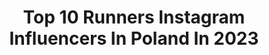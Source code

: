 ---
title: Top 10 Runners Instagram Influencers In Poland In 2023
description: >-
  Find top runners Instagram influencers in Poland in 2023. Most popular hashtags: #run #bieganie #polishgirl #weekend.
platform: Instagram
hits: 72
text_top: See the top-rated Instagram profiles on inBeat.
text_bottom: inBeat holds 72 Instagram influencers like this in Poland for you to contact.
profiles:
  - username: "weroviko"
    fullname: >-
      Viko
    bio: >-
      🧶 @wiko_handmade Ultra and marathon runner 🏃‍♀️ 110km⛰ 50+km⛰ 42,195km *7 Healthy lifestyle🤸‍♀️ Mountains #SeeYouLaterTeam 📩 weroviko(at)op.pl
    location: "Poland"
    followers: 3940
    engagement: 3226
    commentsToLikes: 0.077378
    id: ckap4qhso8f0a0i782vs00mf7
    verified: false
    hashtags: "#polkasport, #run, #moments, #runandfun"
  - username: "emi.run4fun"
    fullname: >-
      Emilia Kuźmiak
    bio: >-
      Asics FrontRunner🇵🇱 @asicsfrontrunner Olsztyn 🎓M.Eng🌹🌲🌏 Mom of two ❤️ W&B 👶🏻👦🏼 Runner🏃🏻‍♀️01.01.2016 PB 10k 40'20" (11.11.2017 Żagań) 5k 19'30”
    location: "Poland"
    followers: 5360
    engagement: 1514
    commentsToLikes: 0.042046
    id: ckaoqzjovl28h0i78t8ycskc5
    verified: false
    hashtags: "#run, #bieganiejestfajne, #2021, #bieganie"
  - username: "klaudiawisniowska"
    fullname: >-
      Klaudia Wiśniowska
    bio: >-
      TV PRESENTER YT: Queen Of Cars Miss Poland Runner Up 2012 2nd Runner Up Miss Globe 2013 Miss Tourism International Poland 2015
    location: "Poland"
    followers: 15059
    engagement: 622
    commentsToLikes: 0.033323
    id: ck6uen9m2rxwn0j710nn0tm0l
    verified: false
    hashtags: "#lookoftheday, #ilovemyjob, #blondegirl, #blondie"
  - username: "from_r_with_love"
    fullname: >-
      Renata
    bio: >-
      🇵🇱Polish exLondoner🇬🇧 living in Dubai🇦🇪 Technology and analytics👩🏼‍💻 #adobelightroom Pro Wannabe Returning surfer🏄🏼‍♀️ Runner🏃🏼‍♀️ 44 countries🌎
    location: "Poland"
    followers: 4142
    engagement: 1199
    commentsToLikes: 0.153828
    id: ck6tzwdcec9j30j71qb7fow0p
    verified: false
    hashtags: "#dubai, #fashionblogger, #instatravel, #islandlife"
  - username: "biegam_i_pije"
    fullname: >-
      Marcin Szczurkiewicz
    bio: >-
      Comedy actor 🎭 TV host 📺 Runner 🏃‍♂️ Sport freak🥇 Travelholic 🗺 Lifelover 🥳 Premium spirits enthusiast 🥃 biegam.i.pije.official@gmail.com 📩
    location: "Poland"
    followers: 32595
    engagement: 301
    commentsToLikes: 0.025731
    id: ck13aawtfphso0i1909irsi9j
    verified: false
    hashtags: "#40, #wtorek, #tv, #biegamipije"
  - username: "bojarmeow"
    fullname: >-
      Karolina Bojar-Stefańska
    bio: >-
      ⚽️ Football referee 🏆 Runner 🎓 Law student ⚖️ Sports & Intellectual Property Law 🇵🇱 Kraków/Warszawa, Poland 📧 marketing@karolinabojar.pl
    location: "Poland"
    followers: 161685
    engagement: 529
    commentsToLikes: 0.007241
    id: ck0vvd9n3om4v0i19z6s4r4s9
    verified: true
    hashtags: "#tanzania, #referee, #football, #beach"
  - username: "marta__kaczmarczyk"
    fullname: >-
      Marta Kaczmarczyk
    bio: >-
      Model Master of Nursing & Bioesthetic Cosmetology 4th Runner Up MISS POLAND 2018 👑
    location: "Poland"
    followers: 15157
    engagement: 952
    commentsToLikes: 0.008099
    id: ck15ty363kgxc0i199acf0tyt
    verified: false
    hashtags: "#xanacollection, #polishinfluencer, #polishwoman, #outfitinspiration"
  - username: "more_everyday_susan"
    fullname: >-
      ASICS FrontRunner Poland 🇵🇱
    bio: >-
      S u s a n 🔹️Runner 🔹️Interior Designer 🔹️Warsaw 📍 🔸️5k 20:10 🔸️10k 43:08 🔸️HM 1:36:51 🔸️M 03:58:05
    location: "Poland"
    followers: 9066
    engagement: 531
    commentsToLikes: 0.037528
    id: ck0u8ya5z8jvd0i196pebmj3r
    verified: false
    hashtags: "#garminpolska, #runforlife, #instarunners, #runtofeel"
  - username: "jakub.pursa"
    fullname: >-
      Jakub Pursa
    bio: >-
      🇵🇱26 y.o. / 183 tall @misterpolski - semi-finalist💪🏼 @czarnonabialym.art ◼️◽️▪️ SYTYCD PL - 🔝8 / Got to Dance - first runner up! 👉🏼TikTok: jakub.pursa
    location: "Poland"
    followers: 10301
    engagement: 395
    commentsToLikes: 0.015067
    id: ck8t5yo1sboma0j78rorrwdel
    verified: false
    hashtags: "#szareoczy, #misterpolski, #chlopak, #czarnobia"
  - username: "dr_spraweczka"
    fullname: >-
      Marta Sprawka
    bio: >-
      👩🏼‍⚕️ doctor 🏥 resident of orthopedic surgery 💪 personal trainer 🏃🏼‍♀️ runner 👯‍♀️ @smmash_xwear Girl 🥰 10% SPRAWECZKA
    location: "Poland"
    followers: 17801
    engagement: 502
    commentsToLikes: 0.016219
    id: ck14ky1b4rw7i0i19jtn0ptso
    verified: false
    hashtags: "#doc, #abs, #zima2021, #staysafe"
---